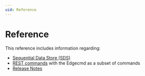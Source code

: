 ```yaml
---
uid: Reference
---
```


# Reference

This reference includes information regarding:

- [Sequential Data Store (SDS)](xref:sdsOverview)
- [REST commands](xref:RestCommands) with the Edgecmd as a subset of commands
- [Release Notes](xref:releaseNotes)
